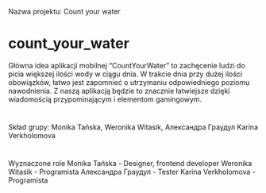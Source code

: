 Nazwa projektu:
Count your water
#
# count_your_water
Główna idea aplikacji mobilnej “CountYourWater” to zachęcenie ludzi do picia większej ilości wody w ciągu dnia. W trakcie dnia przy dużej ilości obowiązków, łatwo jest zapomnieć o utrzymaniu odpowiedniego poziomu nawodnienia. Z naszą aplikacją będzie to znacznie łatwiejsze dzięki wiadomością przypominającym i elementom gamingowym.
#
Skład grupy:
Monika Tańska,
Weronika Witasik,
Александра Граудул
Karina Verkholomova
#
Wyznaczone role
Monika Tańska - Designer, frontend developer
Weronika Witasik - Programista
Александра Граудул - Tester
Karina Verkholomova - Programista
